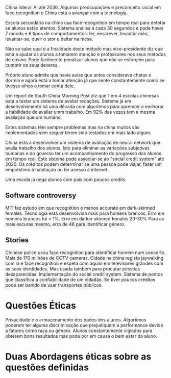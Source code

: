 

China liderar AI até 2030.
Algumas preocupações e preconceito racial em face recognition e China está a avançar com a tecnologia.

Escola secundária na china usa face recognition em tempo real para detetar se alunos estão atentos.
Sistema analisa a cada 30 segundos e pode haver 7 moods e 6 tipos de comportamentos: ler, eescrever, levantar mão, levantar-se, ouvir o stor e deitar na mesa.

Não se sabe qual é a finalidade deste método mas vice-presidente diz que está a ajudar os alunos a tomarem atenção e professores nos seus métodos de ensino.
Pode facilmente penalizar alunos que não se esforçem para cumprir os seus deveres.

Próprio aluno admite que havia aulas que antes considerava chatas e dormia  e agora está a tomar atenção já que sente constantemente como se tivesse olhos a tomar conta dele.

Um report de South China Morning Post diz que 1 em 4 escolas chinesas está a testar um sistema de avaliar redações. Sistema já em desenvolvimento há uma década com algoritmos para aprender a melhorar a habilidade de avaliar umm trabalho.
Em 92% das vezes tem a mesma avaliação que um humano.

Estes sistemas têm sempre problemas mas na china muitos são implementados sem sequer terem sido testados em mais lado algum.

China está a desenvolver um sistema de avaliação de neural network que avalia trabalho dos alunos. Isto para eliminar as variações subjetivas humanas e do governo ter um acompanhamento do progresso dos alunos em tempo real. Este sistema pode associar-se ao "social credit system" até 2020. Os créditos podem determinar se uma pessoa pode viajar, fazer um empréstimo à habitação ou ter acesso à internet.

Uma escola já nega alunos com pais com poucos credits. 

## Software controversy
MIT faz estudo em que recognition é menos accurate em dark-skinned females.
Tecnologia está desenvolvida mais para homens brancos. 
Erro em homens brancos foi < 1%.
Erro em darker skinned females 20-30%
Para as mais escuras mesmo, erro de 46 para identificar género.

## Stories
Chinese police usou face recognition para identificar homem num concerto.
Mais de 170 milhões de CCTV cameras.
Cidade na china regista jaywalking com ia e face recognition e espeta com aquilo em televisores grandes com as suas identidades. Mas usada também para procurar pessoas desaparecidas.
Implementação do social credit system. Sistema de pontos que classifica a confiabilidade de um cidadão. Se tiver poucos créditos pode ser banido de usar transportes públicos.


# Questões Éticas

Privacidade e o armazenamento dos dados dos alunos.
Algortimos poderem ter alguma discriminação que prejudiquem a performance devido a fatores como raça ou género.
Alunos constantemente vigiados para obterem bons resultados mas pode por em causa o bem estar do aluno.

# Duas Abordagens éticas sobre as questões definidas








